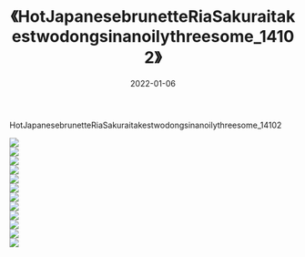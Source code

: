 ﻿---
layout: post
title:  《HotJapanesebrunetteRiaSakuraitakestwodongsinanoilythreesome_14102》
date:   2022-01-06
img: http://imgx.orgx.ga/漏D/2022/HotJapanesebrunetteRiaSakuraitakestwodongsinanoilythreesome_14102/000.jpg
categories: [美女, 清纯, 唯美]
---

HotJapanesebrunetteRiaSakuraitakestwodongsinanoilythreesome_14102

  ![](http://imgx.orgx.ga/漏D/2022/HotJapanesebrunetteRiaSakuraitakestwodongsinanoilythreesome_14102/001.jpg) <br> ![](http://imgx.orgx.ga/漏D/2022/HotJapanesebrunetteRiaSakuraitakestwodongsinanoilythreesome_14102/002.jpg) <br> ![](http://imgx.orgx.ga/漏D/2022/HotJapanesebrunetteRiaSakuraitakestwodongsinanoilythreesome_14102/003.jpg) <br> ![](http://imgx.orgx.ga/漏D/2022/HotJapanesebrunetteRiaSakuraitakestwodongsinanoilythreesome_14102/004.jpg) <br> ![](http://imgx.orgx.ga/漏D/2022/HotJapanesebrunetteRiaSakuraitakestwodongsinanoilythreesome_14102/005.jpg) <br> ![](http://imgx.orgx.ga/漏D/2022/HotJapanesebrunetteRiaSakuraitakestwodongsinanoilythreesome_14102/006.jpg) <br> ![](http://imgx.orgx.ga/漏D/2022/HotJapanesebrunetteRiaSakuraitakestwodongsinanoilythreesome_14102/007.jpg) <br> ![](http://imgx.orgx.ga/漏D/2022/HotJapanesebrunetteRiaSakuraitakestwodongsinanoilythreesome_14102/008.jpg) <br> ![](http://imgx.orgx.ga/漏D/2022/HotJapanesebrunetteRiaSakuraitakestwodongsinanoilythreesome_14102/009.jpg) <br> ![](http://imgx.orgx.ga/漏D/2022/HotJapanesebrunetteRiaSakuraitakestwodongsinanoilythreesome_14102/010.jpg) <br> ![](http://imgx.orgx.ga/漏D/2022/HotJapanesebrunetteRiaSakuraitakestwodongsinanoilythreesome_14102/011.jpg) <br> ![](http://imgx.orgx.ga/漏D/2022/HotJapanesebrunetteRiaSakuraitakestwodongsinanoilythreesome_14102/012.jpg) <br>
